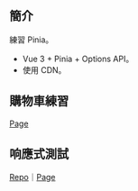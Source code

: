 ## 簡介
練習 Pinia。
- Vue 3 + Pinia + Options API。
- 使用 CDN。

## 購物車練習
[Page](https://githubplayerzero.github.io/hex-pinia-practice/)

## 响應式測試
[Repo](https://github.com/GitHubPlayerZero/hex-pinia-practice/blob/main/reactiveTest.html)｜[Page](https://githubplayerzero.github.io/hex-pinia-practice/reactiveTest.html)
